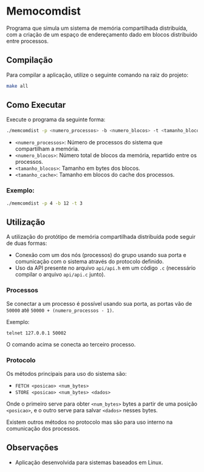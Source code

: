 # Memocomdist

Programa que simula um sistema de memória compartilhada distribuída, com a criação de um espaço de endereçamento dado em blocos distribuido entre processos.

## Compilação

Para compilar a aplicação, utilize o seguinte comando na raiz do projeto:

```bash
make all
```

## Como Executar

Execute o programa da seguinte forma:

```bash
./memcomdist -p <numero_processos> -b <numero_blocos> -t <tamanho_blocos> -c <tamanho_cache>
```

- `<numero_processos>`: Número de processos do sistema que compartilham a memória.
- `<numero_blocos>`: Número total de blocos da memória, repartido entre os processos.
- `<tamanho_blocos>`: Tamanho em bytes dos blocos.
- `<tamanho_cache>`: Tamanho em blocos do cache dos processos.

### Exemplo:

```bash
./memcomdist -p 4 -b 12 -t 3
```

## Utilização

A utilização do protótipo de memória compartilhada distribuída pode seguir de duas formas:

- Conexão com um dos nós (processos) do grupo usando sua porta e comunicação com o sistema através do protocolo definido.
- Uso da API presente no arquivo `api/api.h` em um código `.c` (necessário compilar o arquivo `api/api.c` junto).

### Processos

Se conectar a um processo é possível usando sua porta, as portas vão de `50000` até `50000 + (numero_processos - 1)`.

Exemplo:
```bash
telnet 127.0.0.1 50002
```

O comando acima se conecta ao terceiro processo.

### Protocolo

Os métodos principais para uso do sistema são:

- `FETCH <posicao> <num_bytes>`
- `STORE <posicao> <num_bytes> <dados>`

Onde o primeiro serve para obter `<num_bytes>` bytes a partir de uma posição `<posicao>`, e o outro serve para salvar `<dados>` nesses bytes.

Existem outros métodos no protocolo mas são para uso interno na comunicação dos processos.

## Observações

- Aplicação desenvolvida para sistemas baseados em Linux.
